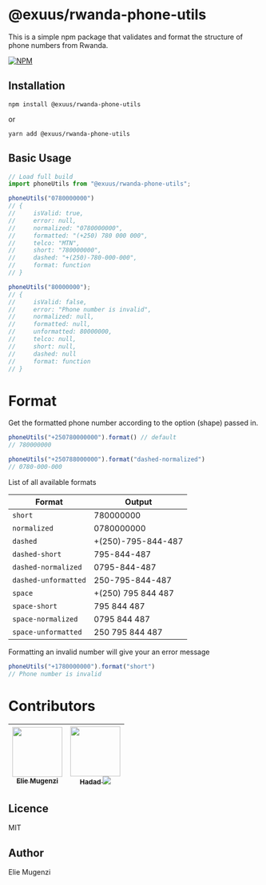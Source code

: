 # @exuus/rwanda-phone-utils

This is a simple npm package that validates and format the structure of phone numbers from Rwanda.

[![NPM](https://nodei.co/npm/@exuus/rwanda-phone-utils.png)](https://nodei.co/npm/@exuus/rwanda-phone-utils/)

## Installation

```cli
npm install @exuus/rwanda-phone-utils
```

or

```cli
yarn add @exuus/rwanda-phone-utils
```

## Basic Usage

```js
// Load full build
import phoneUtils from "@exuus/rwanda-phone-utils";

phoneUtils("0780000000")
// {
//     isValid: true,
//     error: null,
//     normalized: "0780000000",
//     formatted: "(+250) 780 000 000",
//     telco: "MTN",
//     short: "780000000",
//     dashed: "+(250)-780-000-000",
//     format: function
// }

phoneUtils("80000000");
// {
//     isValid: false,
//     error: "Phone number is invalid",
//     normalized: null,
//     formatted: null,
//     unformatted: 80000000,
//     telco: null,
//     short: null,
//     dashed: null
//     format: function
// }
```

# Format
Get the formatted phone number according to the option (shape) passed in.

```js 
phoneUtils("+250780000000").format() // default
// 780000000

phoneUtils("+250788000000").format("dashed-normalized")
// 0780-000-000
```


List of all available formats

| **Format**             | **Output**           |
|------------------------|----------------------|
| `short`                | 780000000            |
| `normalized`           | 0780000000           |
| `dashed`               | +(250)-795-844-487   |
| `dashed-short`         | 795-844-487          |
| `dashed-normalized`    | 0795-844-487         |
| `dashed-unformatted`   | 250-795-844-487      |
| `space`                | +(250) 795 844 487   |
| `space-short`          | 795 844 487          |
| `space-normalized`     | 0795 844 487         |
| `space-unformatted`    | 250 795 844 487      |


Formatting an invalid number will give your an error message 
```js
phoneUtils("+1780000000").format("short")
// Phone number is invalid
```


# Contributors

| [<span><img src="https://github.com/eliemugenzi.png" width="100px;"><div><sub><b>Elie Mugenzi</b></sub></div></span>](https://github.com/eliemugenzi) | [<span><img src="https://github.com/dusmel.png" width="100px;"><div><sub><b>Hadad <img src="https://img.icons8.com/ios/13/000000/twitter--v1.png"/></b></sub></div></span>](https://twitter.com/hadad__) |
| ------------------------ | ------------------------------ |


## Licence

MIT

## Author

Elie Mugenzi
